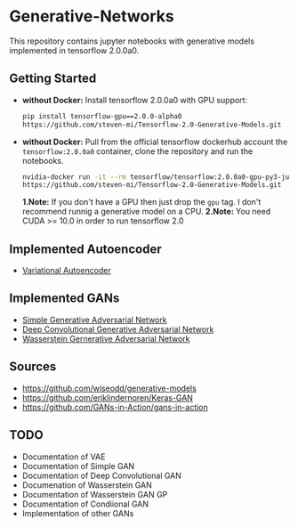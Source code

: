 # Generative-Networks
This repository contains jupyter notebooks with generative models implemented in tensorflow 2.0.0a0.

## Getting Started 

- **without Docker:** Install tensorflow 2.0.0a0 with GPU support:
  ```bash
  pip install tensorflow-gpu==2.0.0-alpha0 
  https://github.com/steven-mi/Tensorflow-2.0-Generative-Models.git
  ```
- **without Docker:** Pull from the official tensorflow dockerhub account the `tensorflow:2.0.0a0` container, clone the repository and run the notebooks.
  ```bash
  nvidia-docker run -it --rm tensorflow/tensorflow:2.0.0a0-gpu-py3-jupyter bash
  https://github.com/steven-mi/Tensorflow-2.0-Generative-Models.git
    ```
  **1.Note:** If you don't have a GPU then just drop the `gpu` tag. I don't recommend runnig a generative model on a CPU.
  **2.Note:** You need CUDA >= 10.0 in order to run tensorflow 2.0

## Implemented Autoencoder
- [Variational Autoencoder](https://github.com/steven-mi/Tensorflow-2.0-Generative-Adversarial-Networks/blob/master/variational-autoencoder.ipynb)

## Implemented GANs
- [Simple Generative Adversarial Network](https://github.com/steven-mi/Tensorflow-2.0-Generative-Adversarial-Networks/blob/master/simple-generative-adversarial-network.ipynb)
- [Deep Convolutional Generative Adversarial Network](https://github.com/steven-mi/Tensorflow-2.0-Generative-Adversarial-Networks/blob/master/deep-convolutional-generative-adversarial-network.ipynb)
- [Wasserstein Gernerative Adversarial Network](https://github.com/steven-mi/Tensorflow-2.0-Generative-Adversarial-Networks/blob/master/wasserstein-generative-adversarial-network.ipynb)

## Sources
- https://github.com/wiseodd/generative-models
- https://github.com/eriklindernoren/Keras-GAN
- https://github.com/GANs-in-Action/gans-in-action

## TODO
- Documentation of VAE
- Documentation of Simple GAN
- Documentation of Deep Convolutional GAN
- Documenation of Wasserstein GAN
- Documentation of Wasserstein GAN GP
- Documentation of Condiional GAN
- Implementation of other GANs
